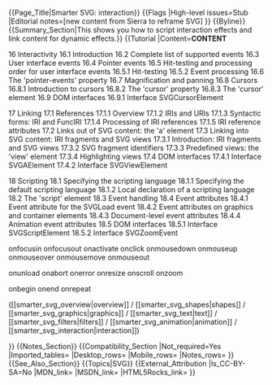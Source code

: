 {{Page_Title|Smarter SVG: interaction}}
{{Flags
|High-level issues=Stub
|Editorial notes=[new content from Sierra to reframe SVG]
}}
{{Byline}}
{{Summary_Section|This shows you how to script interaction effects and link content for dynamic effects.}}
{{Tutorial
|Content=__CONTENT__

 16 Interactivity
    16.1 Introduction
    16.2 Complete list of supported events
    16.3 User interface events
    16.4 Pointer events
    16.5 Hit-testing and processing order for user interface events
        16.5.1 Hit-testing
        16.5.2 Event processing
    16.6 The 'pointer-events' property
    16.7 Magnification and panning
    16.8 Cursors
        16.8.1 Introduction to cursors
        16.8.2 The 'cursor' property
        16.8.3 The 'cursor' element
    16.9 DOM interfaces
        16.9.1 Interface SVGCursorElement

 17 Linking
    17.1 References
        17.1.1 Overview
        17.1.2 IRIs and URIs
        17.1.3 Syntactic forms: IRI and FuncIRI
        17.1.4 Processing of IRI references
        17.1.5 IRI reference attributes
    17.2 Links out of SVG content: the 'a' element
    17.3 Linking into SVG content: IRI fragments and SVG views
        17.3.1 Introduction: IRI fragments and SVG views
        17.3.2 SVG fragment identifiers
        17.3.3 Predefined views: the 'view' element
        17.3.4 Highlighting views
    17.4 DOM interfaces
        17.4.1 Interface SVGAElement
        17.4.2 Interface SVGViewElement

 18 Scripting
    18.1 Specifying the scripting language
        18.1.1 Specifying the default scripting language
        18.1.2 Local declaration of a scripting language
    18.2 The 'script' element
    18.3 Event handling
    18.4 Event attributes
        18.4.1 Event attribute for the SVGLoad event
        18.4.2 Event attributes on graphics and container elements
        18.4.3 Document-level event attributes
        18.4.4 Animation event attributes
    18.5 DOM interfaces
        18.5.1 Interface SVGScriptElement
        18.5.2 Interface SVGZoomEvent

 onfocusin
 onfocusout
 onactivate
 onclick
 onmousedown
 onmouseup
 onmouseover
 onmousemove
 onmouseout

 onunload
 onabort
 onerror
 onresize
 onscroll
 onzoom

 onbegin
 onend
 onrepeat

([[smarter_svg_overview|overview]] / [[smarter_svg_shapes|shapes]] /
[[smarter_svg_graphics|graphics]] / [[smarter_svg_text|text]] /
[[smarter_svg_filters|filters]] / [[smarter_svg_animation|animation]]
/ [[smarter_svg_interaction|interaction]])

}}
{{Notes_Section}}
{{Compatibility_Section
|Not_required=Yes
|Imported_tables=
|Desktop_rows=
|Mobile_rows=
|Notes_rows=
}}
{{See_Also_Section}}
{{Topics|SVG}}
{{External_Attribution
|Is_CC-BY-SA=No
|MDN_link=
|MSDN_link=
|HTML5Rocks_link=
}}